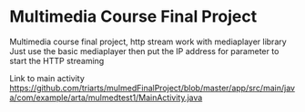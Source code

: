 # Multimedia Course Final Project
Multimedia course final project, http stream work with mediaplayer library
Just use the basic mediaplayer then put the IP address for parameter to start the HTTP streaming

Link to main activity
https://github.com/triarts/mulmedFinalProject/blob/master/app/src/main/java/com/example/arta/mulmedtest1/MainActivity.java
